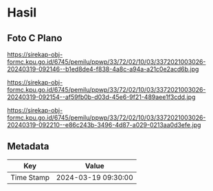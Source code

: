 # Hasil

## Foto C Plano

https://sirekap-obj-formc.kpu.go.id/6745/pemilu/ppwp/33/72/02/10/03/3372021003026-20240319-092146--b1ed8de4-f838-4a8c-a94a-a21c0e2acd6b.jpg

https://sirekap-obj-formc.kpu.go.id/6745/pemilu/ppwp/33/72/02/10/03/3372021003026-20240319-092154--af59fb0b-d03d-45e6-9f21-489aee1f3cdd.jpg

https://sirekap-obj-formc.kpu.go.id/6745/pemilu/ppwp/33/72/02/10/03/3372021003026-20240319-092210--e86c243b-3496-4d87-a029-0213aa0d3efe.jpg


## Metadata

| Key        | Value               |
| ---------- | ------------------- |
| Time Stamp | 2024-03-19 09:30:00 |



